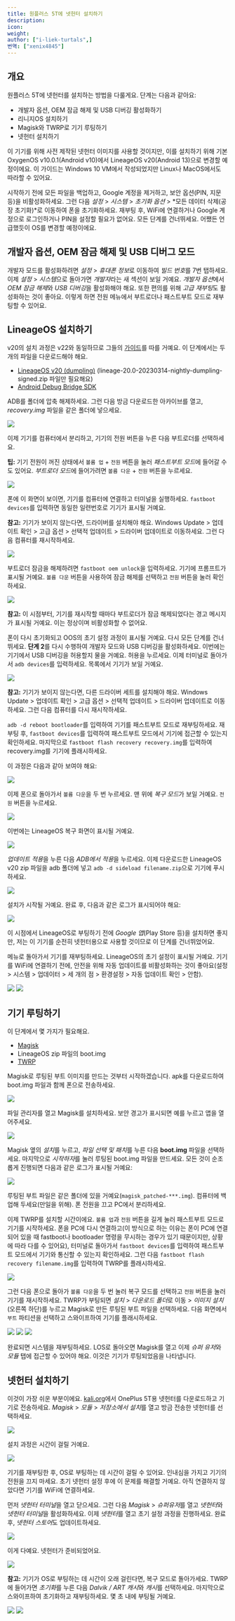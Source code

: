 ```yaml
---
title: 원플러스 5T에 넷헌터 설치하기
description:
icon:
weight:
author: ["i-liek-turtals",]
번역: ["xenix4845"]
---
```


## 개요

원플러스 5T에 넷헌터를 설치하는 방법을 다룰게요. 단계는 다음과 같아요:

- 개발자 옵션, OEM 잠금 해제 및 USB 디버깅 활성화하기
- 리니지OS 설치하기
- Magisk와 TWRP로 기기 루팅하기
- 넷헌터 설치하기

이 기기를 위해 사전 제작된 넷헌터 이미지를 사용할 것이지만, 이를 설치하기 위해 기본 OxygenOS v10.0.1(Android v10)에서 LineageOS v20(Android 13)으로 변경할 예정이에요. 이 가이드는 Windows 10 VM에서 작성되었지만 Linux나 MacOS에서도 따라할 수 있어요.

시작하기 전에 모든 파일을 백업하고, Google 계정을 제거하고, 보안 옵션(PIN, 지문 등)을 비활성화하세요. 그런 다음 *설정* > *시스템* > *초기화 옵션* > *모든 데이터 삭제(공장 초기화)*로 이동하여 폰을 초기화하세요. 재부팅 후, WiFi에 연결하거나 Google 계정으로 로그인하거나 PIN을 설정할 필요가 없어요. 모든 단계를 건너뛰세요. 어쨌든 언급했듯이 OS를 변경할 예정이에요.

## 개발자 옵션, OEM 잠금 해제 및 USB 디버그 모드

개발자 모드를 활성화하려면 *설정* > *휴대폰 정보*로 이동하여 *빌드 번호*를 7번 탭하세요. 이제 *설정* > *시스템*으로 돌아가면 *개발자*라는 새 섹션이 보일 거예요. *개발자 옵션*에서 *OEM 잠금 해제*와 *USB 디버깅*을 활성화해야 해요. 또한 편의를 위해 *고급 재부팅*도 활성화하는 것이 좋아요. 이렇게 하면 전원 메뉴에서 부트로더나 패스트부트 모드로 재부팅할 수 있어요.

## LineageOS 설치하기

v20의 설치 과정은 v22와 동일하므로 그들의 [가이드](https://wiki.lineageos.org/devices/dumpling/install/)를 따를 거예요. 이 단계에서는 두 개의 파일을 다운로드해야 해요.

- [LineageOS v20 (dumpling)](https://web.archive.org/web/20230314184423/https://download.lineageos.org/devices/dumpling/builds) (lineage-20.0-20230314-nightly-dumpling-signed.zip 파일만 필요해요)
- [Android Debug Bridge SDK](https://developer.android.com/tools/releases/platform-tools)

ADB를 폴더에 압축 해제하세요. 그런 다음 방금 다운로드한 아카이브를 열고, *recovery.img* 파일을 같은 폴더에 넣으세요.

![](01.png)

이제 기기를 컴퓨터에서 분리하고, 기기의 전원 버튼을 누른 다음 부트로더를 선택하세요.

**팁:** 기기 전원이 꺼진 상태에서 `볼륨 업` + `전원` 버튼을 눌러 *패스트부트 모드*에 들어갈 수도 있어요. *부트로더 모드*에 들어가려면 `볼륨 다운` + `전원` 버튼을 누르세요.

![](02.png)

폰에 이 화면이 보이면, 기기를 컴퓨터에 연결하고 터미널을 실행하세요. `fastboot devices`를 입력하면 동일한 일련번호로 기기가 표시될 거예요.

**참고:** 기기가 보이지 않는다면, 드라이버를 설치해야 해요. Windows Update > 업데이트 확인 > 고급 옵션 > 선택적 업데이트 > 드라이버 업데이트로 이동하세요. 그런 다음 컴퓨터를 재시작하세요.

![](03.png)

부트로더 잠금을 해제하려면 `fastboot oem unlock`을 입력하세요. 기기에 프롬프트가 표시될 거예요. `볼륨 다운` 버튼을 사용하여 잠금 해제를 선택하고 `전원` 버튼을 눌러 확인하세요.

![](04.png)

**참고:** 이 시점부터, 기기를 재시작할 때마다 부트로더가 잠금 해제되었다는 경고 메시지가 표시될 거예요. 이는 정상이며 비활성화할 수 없어요.

폰이 다시 초기화되고 OOS의 초기 설정 과정이 표시될 거예요. 다시 모든 단계를 건너뛰세요. **단계 2**를 다시 수행하여 개발자 모드와 USB 디버깅을 활성화하세요. 이번에는 기기에서 USB 디버깅을 허용할지 물을 거예요. 허용을 누르세요. 이제 터미널로 돌아가서 `adb devices`를 입력하세요. 목록에서 기기가 보일 거예요.

![](05.png)

**참고:** 기기가 보이지 않는다면, 다른 드라이버 세트를 설치해야 해요. Windows Update > 업데이트 확인 > 고급 옵션 > 선택적 업데이트 > 드라이버 업데이트로 이동하세요. 그런 다음 컴퓨터를 다시 재시작하세요.

`adb -d reboot bootloader`를 입력하여 기기를 패스트부트 모드로 재부팅하세요. 재부팅 후, `fastboot devices`를 입력하여 패스트부트 모드에서 기기에 접근할 수 있는지 확인하세요. 마지막으로 `fastboot flash recovery recovery.img`를 입력하여 recovery.img를 기기에 플래시하세요.

이 과정은 다음과 같아 보여야 해요:

![](06.png)

이제 폰으로 돌아가서 `볼륨 다운`을 두 번 누르세요. 맨 위에 *복구 모드*가 보일 거예요. `전원` 버튼을 누르세요.

![](07.png)

이번에는 LineageOS 복구 화면이 표시될 거예요.

![](08.jpg)

*업데이트 적용*을 누른 다음 *ADB에서 적용*을 누르세요. 이제 다운로드한 LineageOS v20 zip 파일을 adb 폴더에 넣고 `adb -d sideload filename.zip`으로 기기에 푸시하세요.

![](09.png)

설치가 시작될 거예요. 완료 후, 다음과 같은 로그가 표시되어야 해요:

![](10.jpg)

이 시점에서 LineageOS로 부팅하기 전에 *Google 앱*(Play Store 등)을 설치하면 좋지만, 저는 이 기기를 순전히 넷헌터용으로 사용할 것이므로 이 단계를 건너뛰었어요.

메뉴로 돌아가서 기기를 재부팅하세요. LineageOS의 초기 설정이 표시될 거예요. 기기를 WiFi에 연결하기 전에, 안전을 위해 자동 업데이트를 비활성화하는 것이 좋아요(설정 > 시스템 > 업데이터 > 세 개의 점 > 환경설정 > 자동 업데이트 확인 > 안함).

![](11.png) ![](12.png)

## 기기 루팅하기

이 단계에서 몇 가지가 필요해요.

- [Magisk](https://github.com/topjohnwu/Magisk/releases/tag/v28.1)
- LineageOS zip 파일의 boot.img
- [TWRP](https://eu.dl.twrp.me/cheeseburger_dumpling/)

Magisk로 루팅된 부트 이미지를 만드는 것부터 시작하겠습니다. apk를 다운로드하여 boot.img 파일과 함께 폰으로 전송하세요.

![](13.png)

파일 관리자를 열고 Magisk를 설치하세요. 보안 경고가 표시되면 예를 누르고 앱을 열어주세요.

![](14.png)

Magisk 옆의 *설치*를 누르고, *파일 선택 및 패치*를 누른 다음 **boot.img** 파일을 선택하세요. 마지막으로 *시작하자*를 눌러 루팅된 boot.img 파일을 만드세요. 모든 것이 순조롭게 진행되면 다음과 같은 로그가 표시될 거예요:

![](15.png)

루팅된 부트 파일은 같은 폴더에 있을 거예요(`magisk_patched-***.img`). 컴퓨터에 백업해 두세요(만일을 위해). 폰 전원을 끄고 PC에서 분리하세요.

이제 TWRP를 설치할 시간이에요. `볼륨 업`과 `전원` 버튼을 길게 눌러 패스트부트 모드로 기기를 시작하세요. 폰을 PC에 다시 연결하고(이 방식으로 하는 이유는 폰이 PC에 연결되어 있을 때 fastboot나 bootloader 명령을 무시하는 경우가 있기 때문이지만, 상황에 따라 다를 수 있어요), 터미널로 돌아가서 `fastboot devices`를 입력하여 패스트부트 모드에서 기기와 통신할 수 있는지 확인하세요. 그런 다음 `fastboot flash recovery filename.img`를 입력하여 TWRP를 플래시하세요.

![](16.png)

그런 다음 폰으로 돌아가 `볼륨 다운`을 두 번 눌러 복구 모드를 선택하고 `전원` 버튼을 눌러 기기를 재시작하세요. TWRP가 부팅되면 *설치* > *다운로드 폴더*로 이동 > *이미지 설치*(오른쪽 하단)를 누르고 Magisk로 만든 루팅된 부트 파일을 선택하세요. 다음 화면에서 `부트` 파티션을 선택하고 스와이프하여 기기를 플래시하세요.

![](17.png) ![](18.png) ![](19.png)

완료되면 시스템을 재부팅하세요. LOS로 돌아오면 Magisk를 열고 이제 *슈퍼 유저*와 *모듈* 탭에 접근할 수 있어야 해요. 이것은 기기가 루팅되었음을 나타냅니다.

## 넷헌터 설치하기

이것이 가장 쉬운 부분이에요. [kali.org](https://www.kali.org/get-kali/#kali-mobile)에서 OnePlus 5T용 넷헌터를 다운로드하고 기기로 전송하세요. *Magisk* > *모듈* > *저장소에서 설치*를 열고 방금 전송한 넷헌터를 선택하세요.

![](20.png)

설치 과정은 시간이 걸릴 거예요.

![](21.png)

기기를 재부팅한 후, OS로 부팅하는 데 시간이 걸릴 수 있어요. 인내심을 가지고 기기의 전원을 끄지 마세요. 초기 넷헌터 설정 후에 이 문제를 해결할 거예요. 아직 연결하지 않았다면 기기를 WiFi에 연결하세요.

먼저 *넷헌터 터미널*을 열고 닫으세요. 그런 다음 *Magisk* > *슈퍼유저*를 열고 *넷헌터*와 *넷헌터 터미널*을 활성화하세요. 이제 *넷헌터*를 열고 초기 설정 과정을 진행하세요. 완료 후, *넷헌터 스토어*도 업데이트하세요.

![](22.png)

이게 다예요. 넷헌터가 준비되었어요.

![](00.png)

**참고:** 기기가 OS로 부팅하는 데 시간이 오래 걸린다면, 복구 모드로 돌아가세요. TWRP에 들어가면 *초기화*를 누른 다음 *Dalvik / ART 캐시*와 *캐시*를 선택하세요. 마지막으로 스와이프하여 초기화하고 재부팅하세요. 몇 초 내에 부팅될 거예요.

![](23.png) ![](24.png)